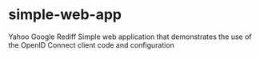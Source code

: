 simple-web-app
==============
Yahoo 
Google
Rediff
Simple web application that demonstrates the use of the OpenID Connect client code and configuration

